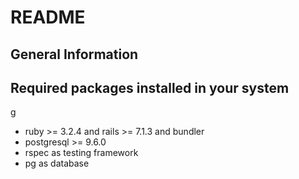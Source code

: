 # README

## General Information
## Required packages installed in your system
g
- ruby >= 3.2.4 and rails >= 7.1.3 and bundler
- postgresql >= 9.6.0
- rspec as testing framework
- pg as database

